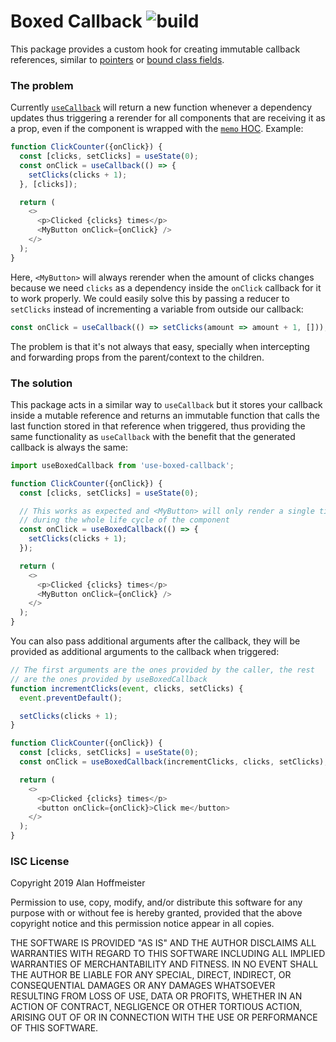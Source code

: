 Boxed Callback ![build](https://travis-ci.org/alanhoff/use-boxed-callback.svg?branch=master)
==============

This package provides a custom hook for creating immutable callback references,
similar to [pointers][0] or [bound class fields][3].

### The problem

Currently [`useCallback`][1] will return a new function whenever a dependency
updates thus triggering a rerender for all components that are receiving it as
a prop, even if the component is wrapped with the [`memo` HOC][2]. Example:

```javascript
function ClickCounter({onClick}) {
  const [clicks, setClicks] = useState(0);
  const onClick = useCallback(() => {
    setClicks(clicks + 1);
  }, [clicks]);

  return (
    <>
      <p>Clicked {clicks} times</p>
      <MyButton onClick={onClick} />
    </>
  );
}
```

Here, `<MyButton>` will always rerender when the amount of clicks changes
because we need `clicks` as a dependency inside the `onClick` callback for it
to work properly. We could easily solve this by passing a reducer to `setClicks`
instead of incrementing a variable from outside our callback:

```javascript
const onClick = useCallback(() => setClicks(amount => amount + 1, []));
```

The problem is that it's not always that easy, specially when intercepting
and forwarding props from the parent/context to the children.

### The solution

This package acts in a similar way to `useCallback` but it stores your callback
inside a mutable reference and returns an immutable function that calls the
last function stored in that reference when triggered, thus providing the same
functionality as `useCallback` with the benefit that the generated callback is
always the same:


```javascript
import useBoxedCallback from 'use-boxed-callback';

function ClickCounter({onClick}) {
  const [clicks, setClicks] = useState(0);

  // This works as expected and <MyButton> will only render a single time
  // during the whole life cycle of the component
  const onClick = useBoxedCallback(() => {
    setClicks(clicks + 1);
  });

  return (
    <>
      <p>Clicked {clicks} times</p>
      <MyButton onClick={onClick} />
    </>
  );
}
```

You can also pass additional arguments after the callback, they will be
provided as additional arguments to the callback when triggered:

```javascript
// The first arguments are the ones provided by the caller, the rest
// are the ones provided by useBoxedCallback
function incrementClicks(event, clicks, setClicks) {
  event.preventDefault();

  setClicks(clicks + 1);
}

function ClickCounter({onClick}) {
  const [clicks, setClicks] = useState(0);
  const onClick = useBoxedCallback(incrementClicks, clicks, setClicks);

  return (
    <>
      <p>Clicked {clicks} times</p>
      <button onClick={onClick}>Click me</button>
    </>
  );
}
```


### ISC License

Copyright 2019 Alan Hoffmeister

Permission to use, copy, modify, and/or distribute this software for any purpose
with or without fee is hereby granted, provided that the above copyright notice
and this permission notice appear in all copies.

THE SOFTWARE IS PROVIDED "AS IS" AND THE AUTHOR DISCLAIMS ALL WARRANTIES WITH
REGARD TO THIS SOFTWARE INCLUDING ALL IMPLIED WARRANTIES OF MERCHANTABILITY AND
FITNESS. IN NO EVENT SHALL THE AUTHOR BE LIABLE FOR ANY SPECIAL, DIRECT,
INDIRECT, OR CONSEQUENTIAL DAMAGES OR ANY DAMAGES WHATSOEVER RESULTING FROM LOSS
OF USE, DATA OR PROFITS, WHETHER IN AN ACTION OF CONTRACT, NEGLIGENCE OR OTHER
TORTIOUS ACTION, ARISING OUT OF OR IN CONNECTION WITH THE USE OR PERFORMANCE OF
THIS SOFTWARE.

[0]: https://en.wikipedia.org/wiki/Pointer_(computer_programming)
[1]: https://reactjs.org/docs/hooks-reference.html#usecallback
[2]: https://reactjs.org/docs/react-api.html#reactmemo
[3]: https://github.com/tc39/proposal-class-fields
